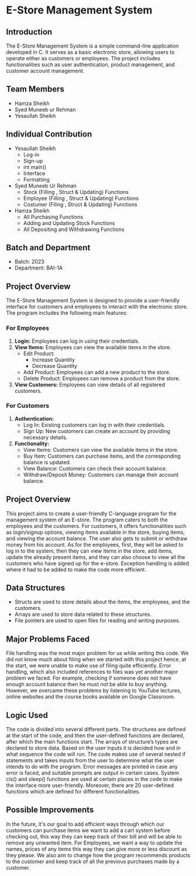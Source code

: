 # E-Store Management System

## Introduction
The E-Store Management System is a simple command-line application developed in C. It serves as a basic electronic store, allowing users to operate either as customers or employees. The project includes functionalities such as user authentication, product management, and customer account management.

## Team Members
- Hamza Sheikh
- Syed Muneeb ur Rehman
- Yesaullah Sheikh

## Individual Contribution
* Yesaullah Sheikh
  - Log-in
  - Sign-up
  - int main()
  - Interface
  - Formatting
* Syed Muneeb Ur Rehman
  - Stock (Filling , Struct & Updating) Functions
  - Employee (Filling , Struct & Updating) Functions
  - Costumer (Filing , Struct & Updating) Functions
* Hamza Sheikh
  - All Purchasing Functions
  - Adding and Updating Stock Functions
  - All Depositing and Withdrawing Functions

## Batch and Department
- Batch: 2023
- Department: BAI-1A

## Project Overview
The E-Store Management System is designed to provide a user-friendly interface for customers and employees to interact with the electronic store. The program includes the following main features:

### For Employees
1. **Login:** Employees can log in using their credentials.
2. **View Items:** Employees can view the available items in the store.
   - Edit Product:
        * Increase Quantity
        * Decrease Quantity
   - Add Product: Employees can add a new product to the store.
   - Delete Product: Employees can remove a product from the store.
4. **View Customers:** Employees can view details of all registered customers.

### For Customers
1. **Authentication:**
   - Log In: Existing customers can log in with their credentials.
   - Sign Up: New customers can create an account by providing necessary details.
2. **Functionality:**
   - View Items: Customers can view the available items in the store.
   - Buy Item: Customers can purchase items, and the corresponding balance is updated.
   - View Balance: Customers can check their account balance.
   - Withdraw/Deposit Money: Customers can manage their account balance.

## Project Overview
This project aims to create a user-friendly C-language program for the management system of an E-store. The program caters to both the employees and the customers. For customers, it offers functionalities such as login/signup options, viewing items available in the store, buying items, and viewing the account balance. The user also gets to submit or withdraw money from his account. As for the employees, first, they will be asked to log in to the system, then they can view items in the store, add items, update the already present items, and they can also choose to view all the customers who have signed up for the e-store. Exception handling is added where it had to be added to make the code more efficient.

## Data Structures
- Structs are used to store details about the items, the employees, and the customers.
- Arrays are used to store data related to these structures.
- File pointers are used to open files for reading and writing purposes.

## Major Problems Faced
File handling was the most major problem for us while writing this code. We did not know much about filing when we started with this project hence, at the start, we were unable to make use of filing quite efficiently. Error handling, which also included references to files was yet another major problem we faced. For example, checking if someone does not have enough account balance then he must not be able to buy anything. However, we overcame these problems by listening to YouTube lectures, online websites and the course books available on Google Classroom.

## Logic Used
The code is divided into several different parts. The structures are defined at the start of the code, and then the user-defined functions are declared, after which the main functions start. The arrays of structure’s types are declared to store data. Based on the user inputs it is decided how and in what sequence the code will run. The code makes use of several nested if statements and takes inputs from the user to determine what the user intends to do with the program. Error messages are printed in case any error is faced, and suitable prompts are output in certain cases. System cls() and sleep() functions are used at certain places in the code to make the interface more user-friendly. Moreover, there are 20 user-defined functions which are defined for different functionalities.

## Possible Improvements
In the future, it's our goal to add efficient ways through which our customers can purchase items we want to add a cart system before checking out, this way they can keep track of their bill and will be able to remove any unwanted item. For Employees, we want a way to update the names, prices of any items this way they can give more or less discount as they please. We also aim to change how the program recommends products to the customer and keep track of all the previous purchases made by a customer.
